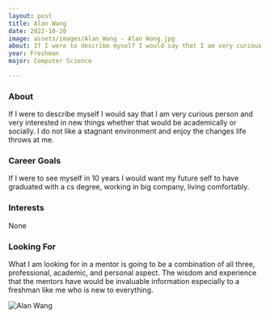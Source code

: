```yaml
---
layout: post
title: Alan Wang 
date: 2022-10-20
image: assets/images/Alan_Wang - Alan Wang.jpg
about: If I were to describe myself I would say that I am very curious person and very interested in new things whether that would be academically or socially. I do not like a stagnant environment and enjoy the changes life throws at me.
year: Freshman
major: Computer Science

---
```


### About

If I were to describe myself I would say that I am very curious person and very interested in new things whether that would be academically or socially. I do not like a stagnant environment and enjoy the changes life throws at me.

### Career Goals

If I were to see myself in 10 years I would want my future self to have graduated with a cs degree, working in big company, living comfortably.

### Interests

None

### Looking For

What I am looking for in a mentor is going to be a combination of all three, professional, academic, and personal aspect. The wisdom and experience that the mentors have would be invaluable information especially to a freshman like me who is new to everything.

<div class="text-center my-5">
    <img src="https://sase-drexel.github.io/mentorship-2021/assets/images/Alan_Wang - Alan Wang.jpg" alt="Alan Wang" class="rounded post-img" />
</div>
